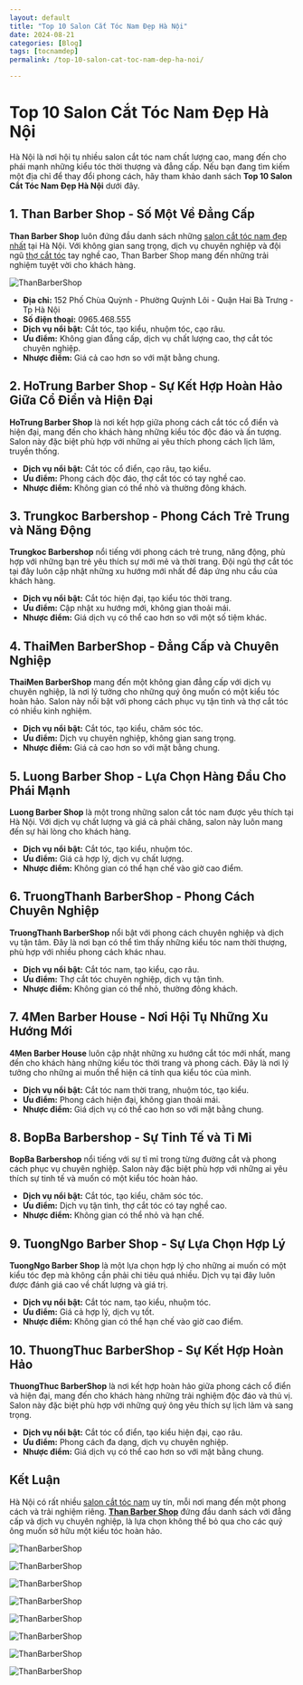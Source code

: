 ```yaml
---
layout: default
title: "Top 10 Salon Cắt Tóc Nam Đẹp Hà Nội"
date: 2024-08-21
categories: [Blog]
tags: [tocnamdep]
permalink: /top-10-salon-cat-toc-nam-dep-ha-noi/

---
```


# Top 10 Salon Cắt Tóc Nam Đẹp Hà Nội

Hà Nội là nơi hội tụ nhiều salon cắt tóc nam chất lượng cao, mang đến cho phái mạnh những kiểu tóc thời thượng và đẳng cấp. Nếu bạn đang tìm kiếm một địa chỉ để thay đổi phong cách, hãy tham khảo danh sách **Top 10 Salon Cắt Tóc Nam Đẹp Hà Nội** dưới đây.

## 1. **Than Barber Shop** - Số Một Về Đẳng Cấp

**Than Barber Shop** luôn đứng đầu danh sách những [salon cắt tóc nam đẹp nhất](https://thanbarbershop.com/dichvu/cat-toc) tại Hà Nội. Với không gian sang trọng, dịch vụ chuyên nghiệp và đội ngũ [thợ cắt tóc](https://thanbarbershop.com/day-nghe) tay nghề cao, Than Barber Shop mang đến những trải nghiệm tuyệt vời cho khách hàng.

![ThanBarberShop](../images//than-barber-shop.jpg)

- **Địa chỉ:** 152 Phố Chùa Quỳnh - Phường Quỳnh Lôi - Quận Hai Bà Trưng - Tp Hà Nội
- **Số điện thoại:** 0965.468.555
- **Dịch vụ nổi bật:** Cắt tóc, tạo kiểu, nhuộm tóc, cạo râu.
- **Ưu điểm:** Không gian đẳng cấp, dịch vụ chất lượng cao, thợ cắt tóc chuyên nghiệp.
- **Nhược điểm:** Giá cả cao hơn so với mặt bằng chung.

## 2. **HoTrung Barber Shop** - Sự Kết Hợp Hoàn Hảo Giữa Cổ Điển và Hiện Đại

**HoTrung Barber Shop** là nơi kết hợp giữa phong cách cắt tóc cổ điển và hiện đại, mang đến cho khách hàng những kiểu tóc độc đáo và ấn tượng. Salon này đặc biệt phù hợp với những ai yêu thích phong cách lịch lãm, truyền thống.


- **Dịch vụ nổi bật:** Cắt tóc cổ điển, cạo râu, tạo kiểu.
- **Ưu điểm:** Phong cách độc đáo, thợ cắt tóc có tay nghề cao.
- **Nhược điểm:** Không gian có thể nhỏ và thường đông khách.

## 3. **Trungkoc Barbershop** - Phong Cách Trẻ Trung và Năng Động

**Trungkoc Barbershop** nổi tiếng với phong cách trẻ trung, năng động, phù hợp với những bạn trẻ yêu thích sự mới mẻ và thời trang. Đội ngũ thợ cắt tóc tại đây luôn cập nhật những xu hướng mới nhất để đáp ứng nhu cầu của khách hàng.


- **Dịch vụ nổi bật:** Cắt tóc hiện đại, tạo kiểu tóc thời trang.
- **Ưu điểm:** Cập nhật xu hướng mới, không gian thoải mái.
- **Nhược điểm:** Giá dịch vụ có thể cao hơn so với một số tiệm khác.

## 4. **ThaiMen BarberShop** - Đẳng Cấp và Chuyên Nghiệp

**ThaiMen BarberShop** mang đến một không gian đẳng cấp với dịch vụ chuyên nghiệp, là nơi lý tưởng cho những quý ông muốn có một kiểu tóc hoàn hảo. Salon này nổi bật với phong cách phục vụ tận tình và thợ cắt tóc có nhiều kinh nghiệm.


- **Dịch vụ nổi bật:** Cắt tóc, tạo kiểu, chăm sóc tóc.
- **Ưu điểm:** Dịch vụ chuyên nghiệp, không gian sang trọng.
- **Nhược điểm:** Giá cả cao hơn so với mặt bằng chung.

## 5. **Luong Barber Shop** - Lựa Chọn Hàng Đầu Cho Phái Mạnh

**Luong Barber Shop** là một trong những salon cắt tóc nam được yêu thích tại Hà Nội. Với dịch vụ chất lượng và giá cả phải chăng, salon này luôn mang đến sự hài lòng cho khách hàng.


- **Dịch vụ nổi bật:** Cắt tóc, tạo kiểu, nhuộm tóc.
- **Ưu điểm:** Giá cả hợp lý, dịch vụ chất lượng.
- **Nhược điểm:** Không gian có thể hạn chế vào giờ cao điểm.

## 6. **TruongThanh BarberShop** - Phong Cách Chuyên Nghiệp

**TruongThanh BarberShop** nổi bật với phong cách chuyên nghiệp và dịch vụ tận tâm. Đây là nơi bạn có thể tìm thấy những kiểu tóc nam thời thượng, phù hợp với nhiều phong cách khác nhau.


- **Dịch vụ nổi bật:** Cắt tóc nam, tạo kiểu, cạo râu.
- **Ưu điểm:** Thợ cắt tóc chuyên nghiệp, dịch vụ tận tình.
- **Nhược điểm:** Không gian có thể nhỏ, thường đông khách.

## 7. **4Men Barber House** - Nơi Hội Tụ Những Xu Hướng Mới

**4Men Barber House** luôn cập nhật những xu hướng cắt tóc mới nhất, mang đến cho khách hàng những kiểu tóc thời trang và phong cách. Đây là nơi lý tưởng cho những ai muốn thể hiện cá tính qua kiểu tóc của mình.


- **Dịch vụ nổi bật:** Cắt tóc nam thời trang, nhuộm tóc, tạo kiểu.
- **Ưu điểm:** Phong cách hiện đại, không gian thoải mái.
- **Nhược điểm:** Giá dịch vụ có thể cao hơn so với mặt bằng chung.

## 8. **BopBa Barbershop** - Sự Tinh Tế và Tỉ Mỉ

**BopBa Barbershop** nổi tiếng với sự tỉ mỉ trong từng đường cắt và phong cách phục vụ chuyên nghiệp. Salon này đặc biệt phù hợp với những ai yêu thích sự tinh tế và muốn có một kiểu tóc hoàn hảo.


- **Dịch vụ nổi bật:** Cắt tóc, tạo kiểu, chăm sóc tóc.
- **Ưu điểm:** Dịch vụ tận tình, thợ cắt tóc có tay nghề cao.
- **Nhược điểm:** Không gian có thể nhỏ và hạn chế.

## 9. **TuongNgo Barber Shop** - Sự Lựa Chọn Hợp Lý

**TuongNgo Barber Shop** là một lựa chọn hợp lý cho những ai muốn có một kiểu tóc đẹp mà không cần phải chi tiêu quá nhiều. Dịch vụ tại đây luôn được đánh giá cao về chất lượng và giá trị.


- **Dịch vụ nổi bật:** Cắt tóc nam, tạo kiểu, nhuộm tóc.
- **Ưu điểm:** Giá cả hợp lý, dịch vụ tốt.
- **Nhược điểm:** Không gian có thể hạn chế vào giờ cao điểm.

## 10. **ThuongThuc BarberShop** - Sự Kết Hợp Hoàn Hảo

**ThuongThuc BarberShop** là nơi kết hợp hoàn hảo giữa phong cách cổ điển và hiện đại, mang đến cho khách hàng những trải nghiệm độc đáo và thú vị. Salon này đặc biệt phù hợp với những quý ông yêu thích sự lịch lãm và sang trọng.


- **Dịch vụ nổi bật:** Cắt tóc cổ điển, tạo kiểu hiện đại, cạo râu.
- **Ưu điểm:** Phong cách đa dạng, dịch vụ chuyên nghiệp.
- **Nhược điểm:** Giá dịch vụ có thể cao hơn so với mặt bằng chung.

## Kết Luận

Hà Nội có rất nhiều [salon cắt tóc nam](https://thanbarbershop.com/dichvu/cat-toc) uy tín, mỗi nơi mang đến một phong cách và trải nghiệm riêng. [**Than Barber Shop**](https://thanbarbershop.com/) đứng đầu danh sách với đẳng cấp và dịch vụ chuyên nghiệp, là lựa chọn không thể bỏ qua cho các quý ông muốn sở hữu một kiểu tóc hoàn hảo.


![ThanBarberShop](../images//toc-nam-dep-1.jpg)

![ThanBarberShop](../images//toc-nam-dep-2.jpg)

![ThanBarberShop](../images//toc-nam-dep-33.jpg)

![ThanBarberShop](../images//toc-nam-dep-34.jpg)

![ThanBarberShop](../images//toc-nam-dep-37.jpg)

![ThanBarberShop](../images//toc-nam-dep-38.jpg)

![ThanBarberShop](../images//toc-nam-dep-39.jpg)

![ThanBarberShop](../images//toc-nam-dep-40.jpg)

